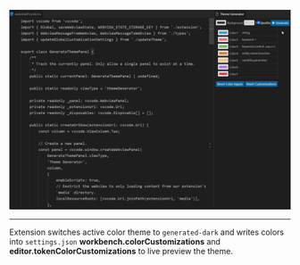 ![demo_gif](./img/demo.gif)

---

Extension switches active color theme to `generated-dark` and writes colors into `settings.json` **workbench.colorCustomizations** and **editor.tokenColorCustomizations** to live preview the theme.
<!--
- function call has the same color as definition
- `storage.type` be different from `keyword.control`
- badges are bright
- variables are colored
-->